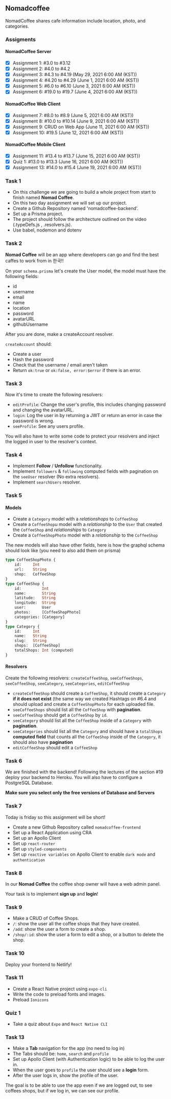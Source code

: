## Nomadcoffee

NomadCoffee shares cafe information include location, photo, and categories.

### Assigments

#### NomadCoffee Server

- [x] Assignment 1: #3.0 to #3.12
- [x] Assignment 2: #4.0 to #4.2
- [x] Assignment 3: #4.3 to #4.19 (May 29, 2021 6:00 AM (KST))
- [x] Assignment 4: #4.20 to #4.29 (June 1, 2021 6:00 AM (KST))
- [x] Assignment 5: #6.0 to #6.10 (June 3, 2021 6:00 AM (KST))
- [x] Assignment 6: #19.0 to #19.7 (June 4, 2021 6:00 AM (KST))

#### NomadCoffee Web Client

- [x] Assignment 7: #8.0 to #8.9 (June 5, 2021 6:00 AM (KST))
- [x] Assignment 8: #10.0 to #10.14 (June 9, 2021 6:00 AM (KST))
- [x] Assignment 9: CRUD on Web App (June 11, 2021 6:00 AM (KST))
- [x] Assignment 10: #19.5 (June 12, 2021 6:00 AM (KST))

#### NomadCoffee Mobile Client

- [x] Assignment 11: #13.4 to #13.7 (June 15, 2021 6:00 AM (KST))
- [x] Quiz 1: #13.0 to #13.3 (June 16, 2021 6:00 AM (KST))
- [x] Assignment 13: #14.0 to #15.4 (June 19, 2021 6:00 AM (KST))

### Task 1

- On this challenge we are going to build a whole project from start to finish named **Nomad Coffee**.
- On this two day assignment we will set up our project.
- Create a Github Repository named 'nomadcoffee-backend'.
- Set up a Prisma project.
- The project should follow the architecture outlined on the video (.typeDefs.js , .resolvers.js).
- Use babel, nodemon and dotenv

### Task 2

**Nomad Coffee** will be an app where developers can go and find the best caffes to work from in 한국!!

On your `schema.prisma` let's create the User model, the model must have the following fields:

- id
- username
- email
- name
- location
- password
- avatarURL
- githubUsername

After you are done, make a createAccount resolver.

`createAccount` should:

- Create a user
- Hash the password
- Check that the username / email aren't taken
- Return `ok:true` or `ok:false, error:$error` if there is an error.

### Task 3

Now it's time to create the following resolvers:

- `editProfile`: Change the user's profile, this includes changing password and changing the avatarURL.
- `login`: Log the user in by returning a JWT or return an error in case the password is wrong.
- `seeProfile`: See any users profile.

You will also have to write some code to protect your resolvers and inject the logged in user to the resolver's context.

### Task 4

- Implement **Follow** / **Unfollow** functionality.
- Implement `followers` & `following` computed fields with pagination on the `seeUser` resolver (No extra resolvers).
- Implement `searchUsers` resolver.

### Task 5

#### Models

- Create a `Category` model with a _relationshops_ to `CoffeeShop`
- Create a `CoffeeShop`u model with a _relationship_ to the `User` that created the `CoffeeShop` and _relationships_ to `Category`
- Create a `CoffeeShopPhoto` model with a _relationship_ to the `CoffeeShop`

The new models will also have other fields, here is how the graphql schema should look like (you need to also add them on prisma)

```graphql
type CoffeeShopPhoto {
    id:     Int
    url:    String
    shop:   CoffeeShop
}
type CoffeeShop {
    id:         Int
    name:       String
    latitude:   String
    longitude:  String
    user:       User
    photos:     [CoffeeShopPhoto]
    categories: [Category]
}
type Category {
    id:     Int
    name:   String
    slug:   String
    shops:  [CoffeeShop]
    totalShops: Int (computed)
}
```

#### Resolvers

Create the following resolvers: `createCoffeeShop`, `seeCoffeeShops`, `seeCoffeeShop`, `seeCategory`, `seeCategories`, `editCoffeeShop`

- `createCoffeeShop` should create a `CoffeeShop`, it should create a `Category` **if it does not exist** (the same way we created Hashtags on #6.4 and should upload and create a `CoffeeShopPhoto` for each uploaded file.
- `seeCoffeeShops` should list all the `CoffeeShop` with **pagination**.
- `seeCoffeeShop` should get a `CoffeeShop` by `id`.
- `seeCategory` should list all the `CoffeeShop` inside of a `Category` with **pagination**.
- `seeCategories` should list all the `Category` and should have a `totalShops` **computed field** that counts all the `CoffeeShop` inside of the `Category`, it should also have **pagination**
- `editCoffeeShop` should edit a `CoffeeShop`

### Task 6

We are finished with the backend! Following the lectures of the section #19 deploy your backend to Heroku. You will also have to configure a PostgreSQL Database.

**Make sure you select only the free versions of Database and Servers**

### Task 7

Today is friday so this assignment will be short!

- Create a new Github Repository called `nomadcoffee-frontend`
- Set up a React Application using CRA
- Set up an Apollo Client
- Set up `react-router`
- Set up `styled-components`
- Set up `reactive variables` on Apollo Client to enable `dark mode` and `authentication`

### Task 8

In our **Nomad Coffee** the coffee shop owner will have a web admin panel.

Your task is to implement **sign up** and **login**!

### Task 9

- Make a CRUD of Coffee Shops.
- `/`: show the user all the coffee shops that they have created.
- `/add`: show the user a form to create a shop.
- `/shop/:id`: show the user a form to edit a shop, or a button to delete the shop.

### Task 10

Deploy your frontend to Netlify!

### Task 11

- Create a React Native project using `expo-cli`
- Write the code to preload fonts and images.
- Preload `Ionicons`

### Quiz 1

- Take a quiz about `Expo` and `React Native CLI`

### Task 13

- Make a **Tab** navigation for the app (no need to log in)
- The Tabs should be: `home`, `search` and `profile`
- Set up Apollo Client (with Authentication logic) to be able to log the user in.
- When the user goes to `profile` the user should see a **login** form.
- After the user logs in, show the profile of the user.

The goal is to be able to use the app even if we are logged out, to see coffees shops, but if we log in, we can see our profile.
